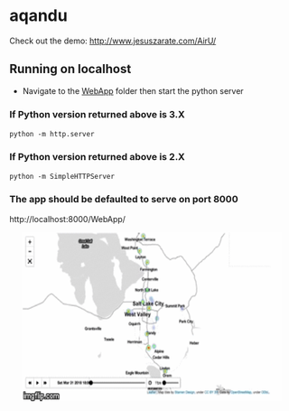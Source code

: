 # aqandu

Check out the demo: http://www.jesuszarate.com/AirU/

## Running on localhost

* Navigate to the [WebApp](https://github.com/nguyenmichelle/aqandu/tree/master/WebApp) folder then start the python server


### If Python version returned above is 3.X
```
python -m http.server
```

### If Python version returned above is 2.X
```
python -m SimpleHTTPServer
```

### The app should be defaulted to serve on port 8000
http://localhost:8000/WebApp/

<p align="center">
  <img width="460" height="300" src="images/airq.gif">
</p>
